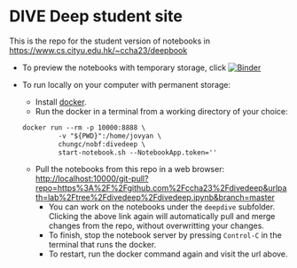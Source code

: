 # DIVE Deep student site

This is the repo for the student version of notebooks in  
<https://www.cs.cityu.edu.hk/~ccha23/deepbook>


- To preview the notebooks with temporary storage, click 
[![Binder](https://mybinder.org/badge_logo.svg)](https://mybinder.org/v2/gh/ccha23/divedeep/HEAD?urlpath=lab/tree/divedeep.ipynb)

- To run locally on your computer with permanent storage:
  - Install [docker](
https://docs.docker.com/get-started/#download-and-install-docker).
  - Run the docker in a terminal from a working directory of your choice:  
  ```markdown
  docker run --rm -p 10000:8888 \
           -v "${PWD}":/home/jovyan \
           chungc/nobf:divedeep \
           start-notebook.sh --NotebookApp.token=''
  ```
  - Pull the notebooks from this repo in a web browser:  
  <http://localhost:10000/git-pull?repo=https%3A%2F%2Fgithub.com%2Fccha23%2Fdivedeep&urlpath=lab%2Ftree%2Fdivedeep%2Fdivedeep.ipynb&branch=master>
    - You can work on the notebooks under the `deepdive` subfolder. Clicking the above link again will automatically pull and merge changes from the repo, without overwritting your changes.
    - To finish, stop the notebook server by pressing `Control-C` in the terminal that runs the docker.
    - To restart, run the docker command again and visit the url above.
